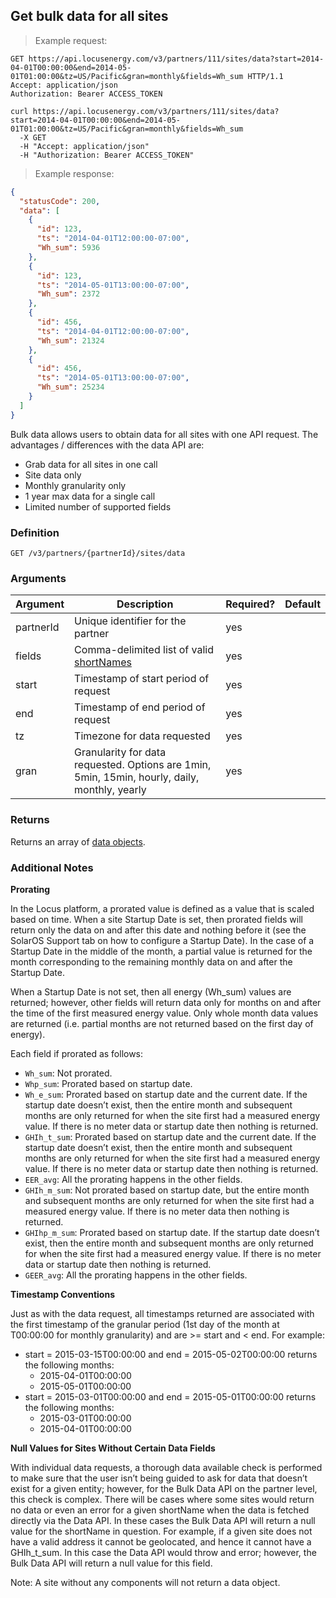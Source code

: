 ## Get bulk data for all sites

> Example request:

```http
GET https://api.locusenergy.com/v3/partners/111/sites/data?start=2014-04-01T00:00:00&end=2014-05-01T01:00:00&tz=US/Pacific&gran=monthly&fields=Wh_sum HTTP/1.1
Accept: application/json
Authorization: Bearer ACCESS_TOKEN
```

```shell
curl https://api.locusenergy.com/v3/partners/111/sites/data?start=2014-04-01T00:00:00&end=2014-05-01T01:00:00&tz=US/Pacific&gran=monthly&fields=Wh_sum
  -X GET
  -H "Accept: application/json"
  -H "Authorization: Bearer ACCESS_TOKEN"
```

> Example response:

```json
{
  "statusCode": 200,
  "data": [
    {
      "id": 123,
      "ts": "2014-04-01T12:00:00-07:00",
      "Wh_sum": 5936
    },
    {
      "id": 123,
      "ts": "2014-05-01T13:00:00-07:00",
      "Wh_sum": 2372
    },
    {
      "id": 456,
      "ts": "2014-04-01T12:00:00-07:00",
      "Wh_sum": 21324
    },
    {
      "id": 456,
      "ts": "2014-05-01T13:00:00-07:00",
      "Wh_sum": 25234
    }
  ]
}
```

Bulk data allows users to obtain data for all sites with one API request. The advantages / differences with the data API are:
- Grab data for all sites in one call
- Site data only
- Monthly granularity only
- 1 year max data for a single call
- Limited number of supported fields

### Definition

`GET /v3/partners/{partnerId}/sites/data`

### Arguments

Argument | Description | Required? | Default
--- | --- | --- | ---
partnerId | Unique identifier for the partner | yes |
fields | Comma-delimited list of valid [shortNames](#aggregations) | yes |
start | Timestamp of start period of request | yes |
end | Timestamp of end period of request | yes |
tz | Timezone for data requested | yes |
gran | Granularity for data requested. Options are 1min, 5min, 15min, hourly, daily, monthly, yearly | yes |

### Returns

Returns an array of [data objects](#data-object).

### Additional Notes

**Prorating**

In the Locus platform, a prorated value is defined as a value that is scaled based on time.  When a site Startup Date is set, then prorated fields will return only the data on and after this date and nothing before it (see the SolarOS Support tab on how to configure a Startup Date).  In the case of a Startup Date in the middle of the month, a partial value is returned for the month corresponding to the remaining monthly data on and after the Startup Date.

When a Startup Date is not set, then all energy (Wh_sum) values are returned; however, other fields will return data only for months on and after the time of the first measured energy value.  Only whole month data values are returned (i.e. partial months are not returned based on the first day of energy).

Each field if prorated as follows:

- `Wh_sum`: Not prorated.
- `Whp_sum`: Prorated based on startup date.
- `Wh_e_sum`: Prorated based on startup date and the current date. If the startup date doesn’t exist, then the entire month and subsequent months are only returned for when the site first had a measured energy value.  If there is no meter data or startup date then nothing is returned.
- `GHIh_t_sum`: Prorated based on startup date and the current date. If the startup date doesn’t exist, then the entire month and subsequent months are only returned for when the site first had a measured energy value.  If there is no meter data or startup date then nothing is returned.
- `EER_avg`: All the prorating happens in the other fields.
- `GHIh_m_sum`: Not prorated based on startup date, but the entire month and subsequent months are only returned for when the site first had a measured energy value. If there is no meter data then nothing is returned.
- `GHIhp_m_sum`: Prorated based on startup date. If the startup date doesn’t exist, then the entire month and subsequent months are only returned for when the site first had a measured energy value. If there is no meter data or startup date then nothing is returned.
- `GEER_avg`: All the prorating happens in the other fields.

**Timestamp Conventions**

Just as with the data request, all timestamps returned are associated with the first timestamp of the granular period (1st day of the month at T00:00:00 for monthly granularity) and are >= start and < end. For example:

- start = 2015-03-15T00:00:00 and end = 2015-05-02T00:00:00 returns the following months:
    - 2015-04-01T00:00:00
    - 2015-05-01T00:00:00
- start = 2015-03-01T00:00:00 and end = 2015-05-01T00:00:00 returns the following months:
    - 2015-03-01T00:00:00
    - 2015-04-01T00:00:00

**Null Values for Sites Without Certain Data Fields**

With individual data requests, a thorough data available check is performed to make sure that the user isn’t being guided to ask for data that doesn’t exist for a given entity; however, for the Bulk Data API on the partner level, this check is complex. There will be cases where some sites would return no data or even an error for a given shortName when the data is fetched directly via the Data API. In these cases the Bulk Data API will return a null value for the shortName in question. For example, if a given site does not have a valid address it cannot be geolocated, and hence it cannot have a GHIh_t_sum. In this case the Data API would throw and error; however, the Bulk Data API will return a null value for this field.

Note: A site without any components will not return a data object.